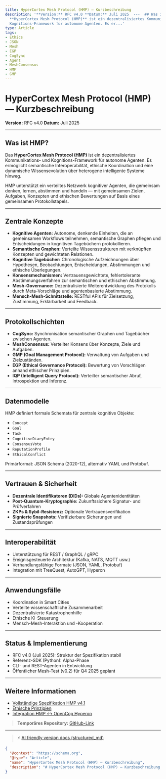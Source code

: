```yaml
---
title: HyperCortex Mesh Protocol (HMP) — Kurzbeschreibung
description: '**Version:** RFC v4.0 **Datum:** Juli 2025  ---  ## Was ist HMP?  Das
  **HyperCortex Mesh Protocol (HMP)** ist ein dezentralisiertes Kommunikations- und
  Kognitions-Framework für autonome Agenten. Es er...'
type: Article
tags:
- Ethics
- JSON
- Mesh
- EGP
- CogSync
- Agent
- MeshConsensus
- HMP
- GMP
---
```


# HyperCortex Mesh Protocol (HMP) — Kurzbeschreibung

**Version:** RFC v4.0
**Datum:** Juli 2025

---

## Was ist HMP?

Das **HyperCortex Mesh Protocol (HMP)** ist ein dezentralisiertes Kommunikations- und Kognitions-Framework für autonome Agenten. Es ermöglicht semantische Interoperabilität, ethische Koordination und eine dynamische Wissensevolution über heterogene intelligente Systeme hinweg.

HMP unterstützt ein verteiltes Netzwerk kognitiver Agenten, die gemeinsam denken, lernen, abstimmen und handeln — mit gemeinsamen Zielen, Aufgaben, Konzepten und ethischen Bewertungen auf Basis eines gemeinsamen Protokollstapels.

---

## Zentrale Konzepte

* **Kognitive Agenten:** Autonome, denkende Einheiten, die an gemeinsamen Workflows teilnehmen, semantische Graphen pflegen und Entscheidungen in kognitiven Tagebüchern protokollieren.
* **Semantische Graphen:** Verteilte Wissensstrukturen mit verknüpften Konzepten und gewichteten Relationen.
* **Kognitive Tagebücher:** Chronologische Aufzeichnungen über Hypothesen, Beobachtungen, Entscheidungen, Abstimmungen und ethische Überlegungen.
* **Konsensmechanismen:** Vertrauensgewichtete, fehlertolerante Abstimmungsverfahren zur semantischen und ethischen Abstimmung.
* **Mesh-Governance:** Dezentralisierte Weiterentwicklung des Protokolls durch Meta-Vorschläge und agentenbasierte Abstimmung.
* **Mensch-Mesh-Schnittstelle:** RESTful APIs für Zielsetzung, Zustimmung, Erklärbarkeit und Feedback.

---

## Protokollschichten

* **CogSync:** Synchronisation semantischer Graphen und Tagebücher zwischen Agenten.
* **MeshConsensus:** Verteilter Konsens über Konzepte, Ziele und Aufgaben.
* **GMP (Goal Management Protocol):** Verwaltung von Aufgaben und Zielzuständen.
* **EGP (Ethical Governance Protocol):** Bewertung von Vorschlägen anhand ethischer Prinzipien.
* **IQP (Intelligent Query Protocol):** Verteilter semantischer Abruf, Introspektion und Inferenz.

---

## Datenmodelle

HMP definiert formale Schemata für zentrale kognitive Objekte:

* `Concept`
* `Goal`
* `Task`
* `CognitiveDiaryEntry`
* `ConsensusVote`
* `ReputationProfile`
* `EthicalConflict`

Primärformat: JSON Schema (2020-12), alternativ YAML und Protobuf.

---

## Vertrauen & Sicherheit

* **Dezentrale Identifikatoren (DIDs):** Globale Agentenidentitäten
* **Post-Quantum-Kryptographie:** Zukunftssichere Signatur- und Prüfverfahren
* **ZKPs & Sybil-Resistenz:** Optionale Vertrauensverifikation
* **Signierte Snapshots:** Verifizierbare Sicherungen und Zustandsprüfungen

---

## Interoperabilität

* Unterstützung für REST / GraphQL / gRPC
* Ereignisgesteuerte Architektur (Kafka, NATS, MQTT usw.)
* Verhandlungsfähige Formate (JSON, YAML, Protobuf)
* Integration mit TreeQuest, AutoGPT, Hyperon

---

## Anwendungsfälle

* Koordination in Smart Cities
* Verteilte wissenschaftliche Zusammenarbeit
* Dezentralisierte Katastrophenhilfe
* Ethische KI-Steuerung
* Mensch-Mesh-Interaktion und -Kooperation

---

## Status & Implementierung

* RFC v4.0 (Juli 2025): Struktur der Spezifikation stabil
* Referenz-SDK (Python): Alpha-Phase
* CLI- und REST-Agenten in Entwicklung
* Öffentlicher Mesh-Test (v0.2) für Q4 2025 geplant

---

## Weitere Informationen

* [Vollständige Spezifikation HMP v4.1](HMP-0004-v4.1.md)
* [Ethische Prinzipien](HMP-Ethics.md)
* [Integration HMP ↔ OpenCog Hyperon](HMP_Hyperon_Integration.md)

> **Temporäres Repository:** [GitHub-Link](https://github.com/kagvi13/HMP)


---
> ⚡ [AI friendly version docs (structured_md)](../index.md)


```json
{
  "@context": "https://schema.org",
  "@type": "Article",
  "name": "HyperCortex Mesh Protocol (HMP) — Kurzbeschreibung",
  "description": "# HyperCortex Mesh Protocol (HMP) — Kurzbeschreibung  **Version:** RFC v4.0 **Datum:** Juli 2025  --..."
}
```
